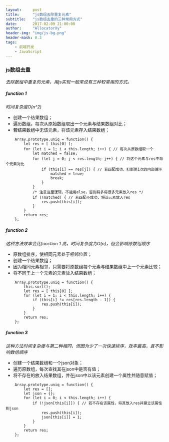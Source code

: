 ```yaml
---
layout:     post
title:      "js数组去除重复元素"
subtitle:   "js数组去重的三种常用方式"
date:       2017-02-09 21:00:00
author:     "AllocatorXy"
header-img: "img/js-bg.png"
header-mask: 0.3
tags:
    - 前端开发
    - JavaScript
---
```


### js数组去重
*去除数组中重复的元素，用js实现一般来说有三种较常用的方式。*

##### function 1
*时间复杂度O(n^2)*
- 创建一个结果数组；
- 遍历数组，每次从原始数组取出一个元素与结果数组对比；
- 若结果数组中无该元素，将该元素存入结果数组；
```
    Array.prototype.uniq = function() {
        let res = [ this[0] ];
        for (let i = 1; i < this.length; i++) { // 每次从原数组取一个
            let matched = false;
            for (let j = 0; j < res.length; j++) { // 将这个元素与res中每个元素对比
                if (this[i] == res[j]) { // 若匹配成功，打断第i次的内部循环
                    matched = true;
                    break;
                }
            }
            /* 注意这里逻辑，不能用else，否则将多将很多元素放入res */
            if (!matched) { // 若匹配不成功，将该元素放入res
                res.push(this[i]);
            }
        }
        return res;
    };
```

##### function 2
*这种方法效率会比function 1 高，时间复杂度为O(n)，但会影响原数组顺序*
- 原数组排序，使相同元素处于相邻位置；
- 创建一个结果数组；
- 因为相同元素相邻，只需要将原数组每个元素与结果数组中上一个元素比较；
- 将不同于上一个元素的元素放入结果数组；
```
    Array.prototype.uniq = function() {
        this.sort();
        let res = [ this[0] ];
        for (let i = 1; i < this.length; i++) {
            if (this[i] != res[res.length - 1]) {
                res.push(this[i]);
            }
        }
        return res;
    };
```

##### function 3
*这种方法时间复杂度与第二种相同，但因为少了一次快速排序，效率最高，且不影响数组顺序*
- 创建一个结果数组和一个json对象；
- 遍历原数组，每次查找其在json中是否有值；
- 将不存在的放入结果数组，并在json中以该元素创建一个属性并随意赋值；
```
    Array.prototype.uniq = function() {
        let res = [];
        let json = {};
        for (let i = 0; i < this.length; i++) {
            if (!json[this[i]]) { // 若不存在该属性，将其放入res并建立该属性到json
                res.push(this[i]);
                json[this[i]] = 1;
            }
        }
        return res;
    };
```
